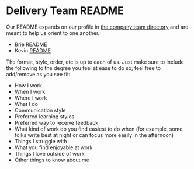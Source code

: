 # Delivery Team README

Our README expands on our profile in [the company team directory](../../../../../team/index.md) and are meant to help us orient to one another.

- Brie [README](brie-readme.md)
- Kevin [README](kevin-readme.md)

The format, style, order, etc is up to each of us. Just make sure to include the following to the degree you feel at ease to do so; feel free to add/remove as you see fit:

- How I work
- When I work
- Where I work
- What I do
- Communication style
- Preferred learning styles
- Preferred way to receive feedback
- What kind of work do you find easiest to do when (for example, some folks write best at night or can focus more easily in the afternoon)
- Things I struggle with
- What you find enjoyable at work
- Things I love outside of work
- Other things to know about me
